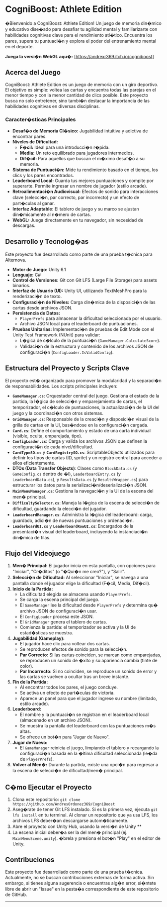 # CogniBoost: Athlete Edition

�Bienvenido a CogniBoost: Athlete Edition! Un juego de memoria din�mico y educativo dise�ado para desafiar tu agilidad mental y familiarizarte con habilidades cognitivas clave para el rendimiento atl�tico. Encuentra los pares, supera tu puntuaci�n y explora el poder del entrenamiento mental en el deporte.

**Juega la versi�n WebGL aqu�:** [https://andrexr369.itch.io/cogniboost]

## Acerca del Juego

CogniBoost: Athlete Edition es un juego de memoria con un giro deportivo. El objetivo es simple: voltea las cartas y encuentra todas las parejas en el menor tiempo y con la menor cantidad de clics posible. Este proyecto busca no solo entretener, sino tambi�n destacar la importancia de las habilidades cognitivas en diversas disciplinas.

### Caracter�sticas Principales
*   **Desaf�o de Memoria Cl�sico:** Jugabilidad intuitiva y adictiva de encontrar pares.
*   **Niveles de Dificultad:**
    *   **F�cil:** Ideal para una introducci�n r�pida.
    *   **Media:** Un reto equilibrado para jugadores intermedios.
    *   **Dif�cil:** Para aquellos que buscan el m�ximo desaf�o a su memoria.
*   **Sistema de Puntuaci�n:** Mide tu rendimiento basado en el tiempo, los clics y los pares encontrados.
*   **Leaderboard Local:** Guarda tus mejores puntuaciones y compite por superarte. Permite ingresar un nombre de jugador (estilo arcade).
*   **Retroalimentaci�n Audiovisual:** Efectos de sonido para interacciones clave (selecci�n, par correcto, par incorrecto) y un efecto de part�culas al ganar.
*   **Interfaz Adaptable:** El tablero de juego y su marco se ajustan din�micamente al n�mero de cartas.
*   **WebGL:** Juega directamente en tu navegador, sin necesidad de descargas.

## Desarrollo y Tecnolog�as

Este proyecto fue desarrollado como parte de una prueba t�cnica para Alternova.

*   **Motor de Juego:** Unity 6.1
*   **Lenguaje:** C#
*   **Control de Versiones:** Git con Git LFS (Large File Storage) para assets binarios.
*   **Interfaz de Usuario (UI):** Unity UI, utilizando TextMeshPro para la renderizaci�n de texto.
*   **Configuraci�n de Niveles:** Carga din�mica de la disposici�n de las cartas desde archivos JSON.
*   **Persistencia de Datos:**
    *   `PlayerPrefs` para almacenar la dificultad seleccionada por el usuario.
    *   Archivo JSON local para el leaderboard de puntuaciones.
*   **Pruebas Unitarias:** Implementaci�n de pruebas de Edit Mode con el Unity Test Framework (NUnit) para validar:
    *   L�gica de c�lculo de la puntuaci�n (`GameManager.CalculateScore`).
    *   Validaci�n de la estructura y contenido de los archivos JSON de configuraci�n (`ConfigLoader.IsValidConfig`).

## Estructura del Proyecto y Scripts Clave

El proyecto est� organizado para promover la modularidad y la separaci�n de responsabilidades. Los scripts principales incluyen:

*   **`GameManager.cs`**: Orquestador central del juego. Gestiona el estado de la partida, la l�gica de selecci�n y emparejamiento de cartas, el temporizador, el c�lculo de puntuaciones, la actualizaci�n de la UI del juego y la coordinaci�n con otros sistemas.
*   **`GridManager.cs`**: Responsable de la creaci�n y disposici�n visual de la grilla de cartas en la UI, bas�ndose en la configuraci�n cargada.
*   **`Card.cs`**: Define el comportamiento y estado de una carta individual (visible, oculta, emparejada, tipo).
*   **`ConfigLoader.cs`**: Carga y valida los archivos JSON que definen la configuraci�n de cada nivel/dificultad.
*   **`CardTypeSO.cs`** y **`CardRegistrySO.cs`**: ScriptableObjects utilizados para definir los tipos de cartas (ID, sprite) y un registro central para acceder a ellos eficientemente.
*   **DTOs (Data Transfer Objects)**: Clases como `BlockData.cs` (y `GameConfig.cs` dentro de �l), `LeaderboardEntry.cs` (y `LeaderboardData.cs`), y `ResultsData.cs` (y `ResultsWrapper.cs`) para estructurar los datos para la serializaci�n/deserializaci�n JSON.
*   **`MainMenuManager.cs`**: Gestiona la navegaci�n y la UI de la escena del men� principal.
*   **`DifficultySelector.cs`**: Maneja la l�gica de la escena de selecci�n de dificultad, guardando la elecci�n del jugador.
*   **`LeaderboardManager.cs`**: Administra la l�gica del leaderboard: carga, guardado, adici�n de nuevas puntuaciones y ordenaci�n.
*   **`LeaderboardUI.cs`** y **`LeaderboardRowUI.cs`**: Encargados de la presentaci�n visual del leaderboard, incluyendo la instanciaci�n din�mica de filas.

## Flujo del Videojuego

1.  **Men� Principal:** El jugador inicia en esta pantalla, con opciones para "Iniciar", "Cr�ditos" (o "�Qui�n me creo?"), y "Salir".
2.  **Selecci�n de Dificultad:** Al seleccionar "Iniciar", se navega a una pantalla donde el jugador elige la dificultad (F�cil, Media, Dif�cil).
3.  **Inicio de la Partida:**
    *   La dificultad elegida se almacena usando `PlayerPrefs`.
    *   Se carga la escena principal del juego.
    *   El `GameManager` lee la dificultad desde `PlayerPrefs` y determina qu� archivo JSON de configuraci�n usar.
    *   El `ConfigLoader` procesa este JSON.
    *   El `GridManager` genera el tablero de cartas.
    *   Comienza la partida: el temporizador se activa y la UI de estad�sticas se muestra.
4.  **Jugabilidad (Gameplay):**
    *   El jugador hace clic para voltear dos cartas.
    *   Se reproducen efectos de sonido para la selecci�n.
    *   **Par Correcto:** Si las cartas coinciden, se marcan como emparejadas, se reproducen un sonido de �xito y su apariencia cambia (tinte de color).
    *   **Par Incorrecto:** Si no coinciden, se reproduce un sonido de error y las cartas se vuelven a ocultar tras un breve instante.
5.  **Fin de la Partida:**
    *   Al encontrar todos los pares, el juego concluye.
    *   Se activa un efecto de part�culas de victoria.
    *   Aparece un panel para que el jugador ingrese su nombre (limitado, estilo arcade).
6.  **Leaderboard:**
    *   El nombre y la puntuaci�n se registran en el leaderboard local (almacenado en un archivo JSON).
    *   Se muestra la pantalla del leaderboard con las puntuaciones m�s altas.
    *   Se ofrece un bot�n para "Jugar de Nuevo".
7.  **Jugar de Nuevo:**
    *   El `GameManager` reinicia el juego, limpiando el tablero y recargando la configuraci�n basada en la �ltima dificultad seleccionada (le�da de `PlayerPrefs`).
8.  **Volver al Men�:** Durante la partida, existe una opci�n para regresar a la escena de selecci�n de dificultad/men� principal.

## C�mo Ejecutar el Proyecto

1.  Clona este repositorio: `git clone https://github.com/AndresOrdonez369/CogniBoost`
2.  Aseg�rate de tener Git LFS instalado. Si es la primera vez, ejecuta `git lfs install` en tu terminal. Al clonar un repositorio que ya usa LFS, los archivos LFS deber�an descargarse autom�ticamente.
3.  Abre el proyecto con Unity Hub, usando la versi�n de Unity **
4.  La escena inicial deber�a ser la del men� principal (ej. `MainMenuScene.unity`). �brela y presiona el bot�n "Play" en el editor de Unity.
    
## Contribuciones

Este proyecto fue desarrollado como parte de una prueba t�cnica. Actualmente, no se buscan contribuciones externas de forma activa. Sin embargo, si tienes alguna sugerencia o encuentras alg�n error, si�ntete libre de abrir un "Issue" en la pesta�a correspondiente de este repositorio de GitHub.

---